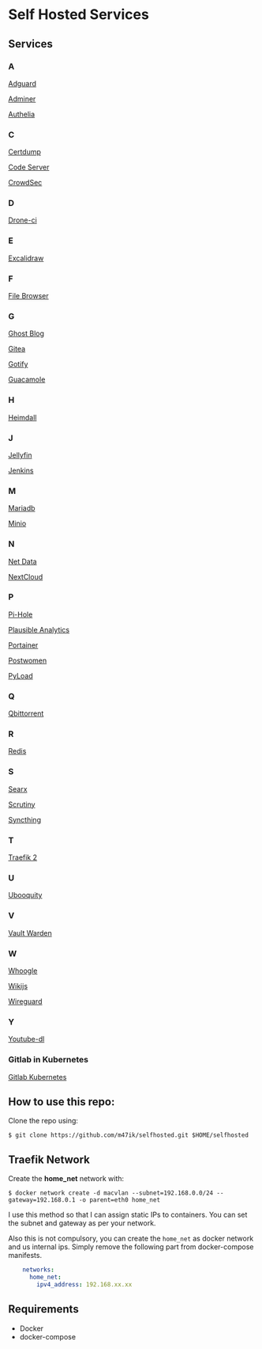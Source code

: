 # Self Hosted Services 

## Services 


### A
[Adguard](/services/adguard.yml)

[Adminer](/services/adminer.yml)

[Authelia](/services/sso.yml)


### C
[Certdump](/services/certdumper.yml)

[Code Server](/services/code.yml)

[CrowdSec](/services/crowdsec.yml)

### D
[Drone-ci](/services/drone-ci.yml)

### E
[Excalidraw](/services/excalidraw.yml)

### F
[File Browser](services/filebrowser.yml)

### G
[Ghost Blog](services/ghost-blog.yml)

[Gitea](/services/gitea.yml)

[Gotify](/services/gotify.yml)

[Guacamole](/services/guacamole.yml)

### H
[Heimdall](/services/heimdall.yml)

### J
[Jellyfin](/services/jellyfin.yml)

[Jenkins](/services/jenkins.yml)

### M
[Mariadb](/services/mariadb.yml)

[Minio](/services/minio.yml)

### N
[Net Data](services/netdata.yml)

[NextCloud](/services/nextcloud.yml)

### P
[Pi-Hole](services/pihole.yml)

[Plausible Analytics](/services/plausible-analytics.yml)

[Portainer](/services/portainer.yml)

[Postwomen](/services/postwomen.yml)

[PyLoad](services/pyload.yml)

### Q
[Qbittorrent](/services/qbittorrent.yml)

### R
[Redis](/services/redis.yml)

### S
[Searx](/services/find.yml)

[Scrutiny](/services/scrutiny.yml)

[Syncthing](/services/synthing.yml)

### T
[Traefik 2](/services/traefik2.yml)

### U
[Ubooquity](/services/ubooquity.yml)

### V
[Vault Warden](/services/vaultwarden.yml)

### W
[Whoogle](/services/whoogle.yml)

[Wikijs](/services/wikijs.yml)

[Wireguard](/services/wireguard.yml)

### Y
[Youtube-dl](/services/youtube-dl.yml)

### Gitlab in Kubernetes
[Gitlab Kubernetes](https://github.com/kha7iq/gitlab-k8s)

## How to use this repo:

Clone the repo using:

```
$ git clone https://github.com/m47ik/selfhosted.git $HOME/selfhosted
```


## Traefik Network

Create the **home_net** network with:

```
$ docker network create -d macvlan --subnet=192.168.0.0/24 --gateway=192.168.0.1 -o parent=eth0 home_net
```

I use this method so that I can assign static IPs to containers. You can set the subnet and gateway as per your network.

Also this is not compulsory, you can create the `home_net` as docker network and us internal ips. Simply remove the following part from docker-compose manifests.
```yaml
    networks:
      home_net:
        ipv4_address: 192.168.xx.xx
```

## Requirements
* Docker
* docker-compose
